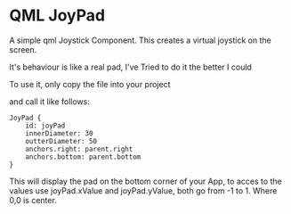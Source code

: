 # QML JoyPad
A simple qml Joystick Component.
This creates a virtual joystick on the screen.

It's behaviour is like a real pad, I've Tried to do it the better I could

To use it, only copy the file into your project

and call it like follows:

    JoyPad {
        id: joyPad
        innerDiameter: 30
        outterDiameter: 50
        anchors.right: parent.right
        anchors.bottom: parent.bottom
    }
    
This will display the pad on the bottom corner of your App, to acces to the values use joyPad.xValue and joyPad.yValue, both go from -1 to 1. Where 0,0 is center.
